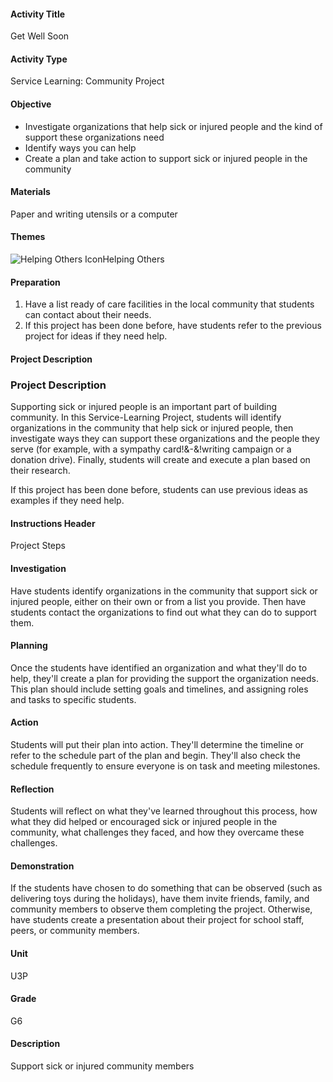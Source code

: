 #### Activity Title
Get Well Soon
#### Activity Type
Service Learning: Community Project
#### Objective
- Investigate organizations that help sick or injured people and the kind of support these organizations need
- Identify ways you can help
- Create a plan and take action to support sick or injured people in the community

#### Materials
Paper and writing utensils or a computer
#### Themes
![Helping Others Icon](http://v5cmservice.secondstep.org/MS3TP_IMAGES/SKILLS/SKILLS_SMALL_IMAGES/helping-others-sm.png)Helping Others
 

#### Preparation
1. Have a list ready of care facilities in the local community that students can contact about their needs.
2. If this project has been done before, have students refer to the previous project for ideas if they need help.

#### Project Description

### Project Description

Supporting sick or injured people is an important part of building community. In this Service-Learning Project, students will identify organizations in the community that help sick or injured people, then investigate ways they can support these organizations and the people they serve (for example, with a sympathy card!&amp;-&amp;!writing campaign or a donation drive). Finally, students will create and execute a plan based on their research.

If this project has been done before, students can use previous ideas as examples if they need help.

#### Instructions Header
Project Steps
#### Investigation
Have students identify organizations in the community that support sick or injured people, either on their own or from a list you provide. Then have students contact the organizations to find out what they can do to support them.
#### Planning
Once the students have identified an organization and what they'll do to help, they'll create a plan for providing the support the organization needs. This plan should include setting goals and timelines, and assigning roles and tasks to specific students.
#### Action
Students will put their plan into action. They'll determine the timeline or refer to the schedule part of the plan and begin. They'll also check the schedule frequently to ensure everyone is on task and meeting milestones.
#### Reflection
Students will reflect on what they've learned throughout this process, how what they did helped or encouraged sick or injured people in the community, what challenges they faced, and how they overcame these challenges.
#### Demonstration
If the students have chosen to do something that can be observed (such as delivering toys during the holidays), have them invite friends, family, and community members to observe them completing the project. Otherwise, have students create a presentation about their project for school staff, peers, or community members.
#### Unit
U3P
#### Grade
G6
#### Description
Support sick or injured community members
